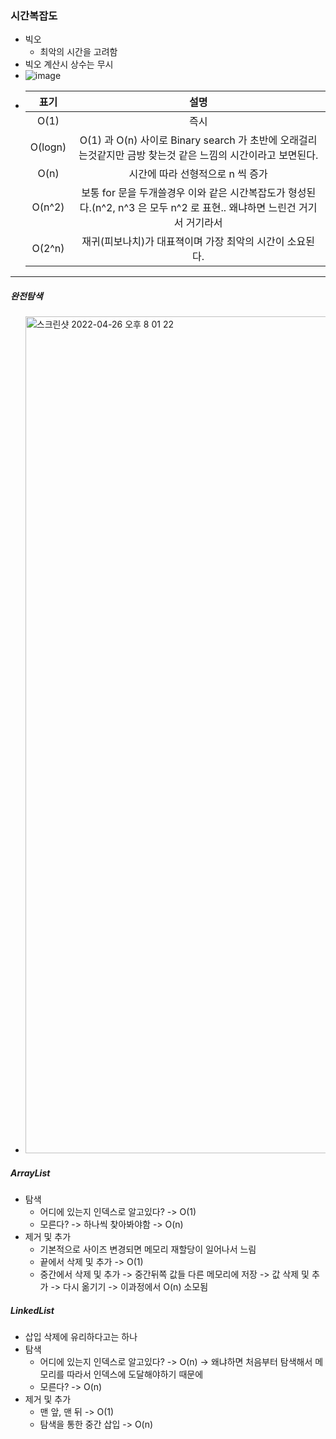 ### 시간복잡도
* 빅오
  * 최악의 시간을 고려함
* 빅오 계산시 상수는 무시 
* ![image](https://user-images.githubusercontent.com/51182964/160604891-effa1125-13a9-4702-a537-de89ba4532b1.png)
* |표기|설명|
  |:--:|:--:|
  |O(1)|즉시|
  |O(logn)|O(1) 과 O(n) 사이로 Binary search 가 초반에 오래걸리는것같지만 금방 찾는것 같은 느낌의 시간이라고 보면된다.|
  |O(n)|시간에 따라 선형적으로 n 씩 증가|
  |O(n^2)|보통 for 문을 두개쓸경우 이와 같은 시간복잡도가 형성된다.(n^2, n^3 은 모두 n^2 로 표현.. 왜냐하면 느린건 거기서 거기라서|
  |O(2^n)|재귀(피보나치)가 대표젹이며 가장 최악의 시간이 소요된다.|

---
##### 완전탐색
* <img width="1339" alt="스크린샷 2022-04-26 오후 8 01 22" src="https://user-images.githubusercontent.com/51182964/165286126-f06e3a32-8e29-45c7-875a-1f9c11f6c214.png"> 
##### ArrayList
* 탐색
  * 어디에 있는지 인덱스로 알고있다? -> O(1)
  * 모른다? -> 하나씩 찾아봐야함 -> O(n)
* 제거 및 추가
  * 기본적으로 사이즈 변경되면 메모리 재할당이 일어나서 느림
  * 끝에서 삭제 및 추가 -> O(1)
  * 중간에서 삭제 및 추가 -> 중간뒤쪽 값들 다른 메모리에 저장 -> 값 삭제 및 추가 -> 다시 옮기기 -> 이과정에서 O(n) 소모됨
 
##### LinkedList
* 삽입 삭제에 유리하다고는 하나 
* 탐색
  * 어디에 있는지 인덱스로 알고있다? -> O(n) -> 왜냐하면 처음부터 탐색해서 메모리를 따라서 인덱스에 도달해야하기 때문에
  * 모른다? -> O(n)
* 제거 및 추가
  * 맨 앞, 맨 뒤 -> O(1)
  * 탐색을 통한 중간 삽입 -> O(n)


  
